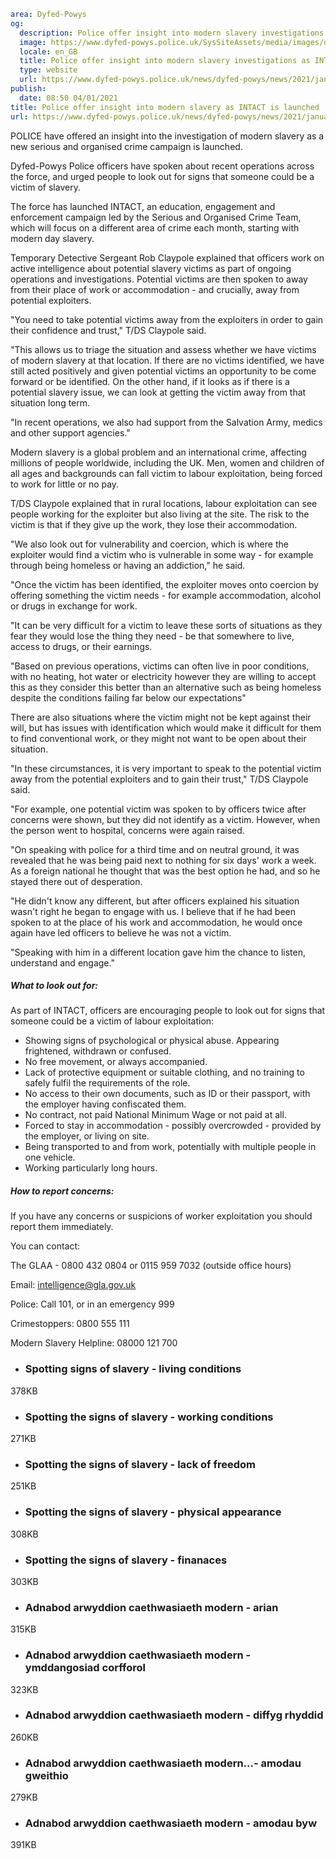 ```yaml
area: Dyfed-Powys
og:
  description: Police offer insight into modern slavery investigations as INTACT is launched
  image: https://www.dyfed-powys.police.uk/SysSiteAssets/media/images/dyfed-powys/news/campaigns/mds-web-graphic.png?crop=(65,101,687,429)&amp;w=600&amp;h=300&amp;scale=both
  locale: en_GB
  title: Police offer insight into modern slavery investigations as INTACT is launched
  type: website
  url: https://www.dyfed-powys.police.uk/news/dyfed-powys/news/2021/january-2021/police-offer-insight-into-modern-slavery-as-intact-is-launched/
publish:
  date: 08:50 04/01/2021
title: Police offer insight into modern slavery as INTACT is launched | Dyfed-Powys Police
url: https://www.dyfed-powys.police.uk/news/dyfed-powys/news/2021/january-2021/police-offer-insight-into-modern-slavery-as-intact-is-launched/
```

POLICE have offered an insight into the investigation of modern slavery as a new serious and organised crime campaign is launched.

Dyfed-Powys Police officers have spoken about recent operations across the force, and urged people to look out for signs that someone could be a victim of slavery.

The force has launched INTACT, an education, engagement and enforcement campaign led by the Serious and Organised Crime Team, which will focus on a different area of crime each month, starting with modern day slavery.

Temporary Detective Sergeant Rob Claypole explained that officers work on active intelligence about potential slavery victims as part of ongoing operations and investigations. Potential victims are then spoken to away from their place of work or accommodation - and crucially, away from potential exploiters.

"You need to take potential victims away from the exploiters in order to gain their confidence and trust," T/DS Claypole said.

"This allows us to triage the situation and assess whether we have victims of modern slavery at that location. If there are no victims identified, we have still acted positively and given potential victims an opportunity to be come forward or be identified. On the other hand, if it looks as if there is a potential slavery issue, we can look at getting the victim away from that situation long term.

"In recent operations, we also had support from the Salvation Army, medics and other support agencies."

Modern slavery is a global problem and an international crime, affecting millions of people worldwide, including the UK. Men, women and children of all ages and backgrounds can fall victim to labour exploitation, being forced to work for little or no pay.

T/DS Claypole explained that in rural locations, labour exploitation can see people working for the exploiter but also living at the site. The risk to the victim is that if they give up the work, they lose their accommodation.

"We also look out for vulnerability and coercion, which is where the exploiter would find a victim who is vulnerable in some way - for example through being homeless or having an addiction," he said.

"Once the victim has been identified, the exploiter moves onto coercion by offering something the victim needs - for example accommodation, alcohol or drugs in exchange for work.

"It can be very difficult for a victim to leave these sorts of situations as they fear they would lose the thing they need - be that somewhere to live, access to drugs, or their earnings.

"Based on previous operations, victims can often live in poor conditions, with no heating, hot water or electricity however they are willing to accept this as they consider this better than an alternative such as being homeless despite the conditions failing far below our expectations"

There are also situations where the victim might not be kept against their will, but has issues with identification which would make it difficult for them to find conventional work, or they might not want to be open about their situation.

"In these circumstances, it is very important to speak to the potential victim away from the potential exploiters and to gain their trust," T/DS Claypole said.

"For example, one potential victim was spoken to by officers twice after concerns were shown, but they did not identify as a victim. However, when the person went to hospital, concerns were again raised.

"On speaking with police for a third time and on neutral ground, it was revealed that he was being paid next to nothing for six days' work a week. As a foreign national he thought that was the best option he had, and so he stayed there out of desperation.

"He didn't know any different, but after officers explained his situation wasn't right he began to engage with us. I believe that if he had been spoken to at the place of his work and accommodation, he would once again have led officers to believe he was not a victim.

"Speaking with him in a different location gave him the chance to listen, understand and engage."

##### What to look out for:

As part of INTACT, officers are encouraging people to look out for signs that someone could be a victim of labour exploitation:

 * Showing signs of psychological or physical abuse. Appearing frightened, withdrawn or confused.
 * No free movement, or always accompanied.
 * Lack of protective equipment or suitable clothing, and no training to safely fulfil the requirements of the role.
 * No access to their own documents, such as ID or their passport, with the employer having confiscated them.
 * No contract, not paid National Minimum Wage or not paid at all.
 * Forced to stay in accommodation - possibly overcrowded - provided by the employer, or living on site.
 * Being transported to and from work, potentially with multiple people in one vehicle.
 * Working particularly long hours.

##### How to report concerns:

If you have any concerns or suspicions of worker exploitation you should report them immediately.

You can contact:

The GLAA - 0800 432 0804 or 0115 959 7032 (outside office hours)

Email: intelligence@gla.gov.uk

Police: Call 101, or in an emergency 999

Crimestoppers: 0800 555 111

Modern Slavery Helpline: 08000 121 700

 * ### Spotting signs of slavery - living conditions

378KB

 * ### Spotting the signs of slavery - working conditions

271KB

 * ### Spotting the signs of slavery - lack of freedom

251KB

 * ### Spotting the signs of slavery - physical appearance

308KB

 * ### Spotting the signs of slavery - finanaces

303KB

 * ### Adnabod arwyddion caethwasiaeth modern - arian

315KB

 * ### Adnabod arwyddion caethwasiaeth modern - ymddangosiad corfforol

323KB

 * ### Adnabod arwyddion caethwasiaeth modern - diffyg rhyddid

260KB

 * ### Adnabod arwyddion caethwasiaeth modern...- amodau gweithio

279KB

 * ### Adnabod arwyddion caethwasiaeth modern - amodau byw

391KB

